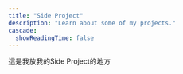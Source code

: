 ```yaml
---
title: "Side Project"
description: "Learn about some of my projects."
cascade:
  showReadingTime: false
---
```

這是我放我的Side Project的地方 